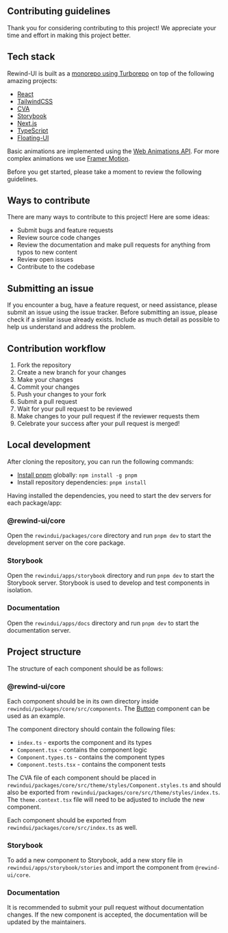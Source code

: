 ## Contributing guidelines
Thank you for considering contributing to this project! We appreciate your time and effort in making this project better.

## Tech stack
Rewind-UI is built as a [monorepo using Turborepo](https://turbo.build/repo/docs/handbook/what-is-a-monorepo) on top of the following amazing projects:
- [React](https://reactjs.org/)
- [TailwindCSS](https://tailwindcss.com/)
- [CVA](https://cva.style)
- [Storybook](https://storybook.js.org/)
- [Next.js](https://nextjs.org/)
- [TypeScript](https://www.typescriptlang.org/)
- [Floating-UI](https://floating-ui.com/)

Basic animations are implemented using the [Web Animations API](https://developer.mozilla.org/en-US/docs/Web/API/Web_Animations_API). For more complex animations we use [Framer Motion](https://www.framer.com/motion/).

Before you get started, please take a moment to review the following guidelines.

## Ways to contribute
There are many ways to contribute to this project! Here are some ideas:
- Submit bugs and feature requests
- Review source code changes
- Review the documentation and make pull requests for anything from typos to new content
- Review open issues
- Contribute to the codebase

## Submitting an issue
If you encounter a bug, have a feature request, or need assistance, please submit an issue using the issue tracker. Before submitting an issue, please check if a similar issue already exists. Include as much detail as possible to help us understand and address the problem.

## Contribution workflow
1. Fork the repository
2. Create a new branch for your changes
3. Make your changes
4. Commit your changes
5. Push your changes to your fork
6. Submit a pull request
7. Wait for your pull request to be reviewed
8. Make changes to your pull request if the reviewer requests them
9. Celebrate your success after your pull request is merged!

## Local development
After cloning the repository, you can run the following commands:

- [Install pnpm](https://pnpm.io/installation) globally: `npm install -g pnpm`
- Install repository dependencies: `pnpm install`

Having installed the dependencies, you need to start the dev servers for each package/app:

### @rewind-ui/core
Open the `rewindui/packages/core` directory and run `pnpm dev` to start the development server on the core package.

### Storybook
Open the `rewindui/apps/storybook` directory and run `pnpm dev` to start the Storybook server.
Storybook is used to develop and test components in isolation.

### Documentation
Open the `rewindui/apps/docs` directory and run `pnpm dev` to start the documentation server.

## Project structure
The structure of each component should be as follows:

### @rewind-ui/core
Each component should be in its own directory inside `rewindui/packages/core/src/components`. The [Button](https://github.com/rewindui/rewindui/tree/main/packages/core/src/components/Button) component can be used as an example.

The component directory should contain the following files:
- `index.ts` - exports the component and its types
- `Component.tsx` - contains the component logic
- `Component.types.ts` - contains the component types
- `Component.tests.tsx` - contains the component tests

The CVA file of each component should be placed in `rewindui/packages/core/src/theme/styles/Component.styles.ts` and should also be exported from `rewindui/packages/core/src/theme/styles/index.ts`. The `theme.context.tsx` file will need to be adjusted to include the new component.

Each component should be exported from `rewindui/packages/core/src/index.ts` as well.

### Storybook
To add a new component to Storybook, add a new story file in `rewindui/apps/storybook/stories` and import the component from `@rewind-ui/core`.

### Documentation
It is recommended to submit your pull request without documentation changes. If the new component is accepted, the documentation will be updated by the maintainers.
